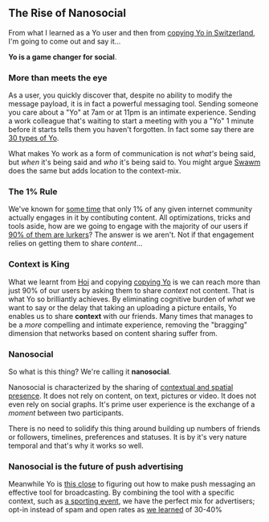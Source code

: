 The Rise of Nanosocial
----------------------

From what I learned as a Yo user and then from [copying Yo in Switzerland](https://github.com/harryf/thoughts/blob/master/hoi-and-yo.md), I'm going to come out and say it...

**Yo is a game changer for social**.

### More than meets the eye

As a user, you quickly discover that, despite no ability to modify the message payload, it is in fact a powerful messaging tool. Sending someone you care about a "Yo" at 7am or at 11pm is an intimate experience. Sending a work colleague that's waiting to start a meeting with you a "Yo" 1 minute before it starts tells them you haven't forgotten. In fact some say there are [30 types of Yo](http://www.businessinsider.com/the-yo-app-is-going-viral--here-are-30-types-of-yos-2014-6).

What makes Yo work as a form of communication is not _what's_ being said, but _when_ it's being said and _who_ it's being said to. You might argue [Swawm](https://www.swarmapp.com/) does the same but adds location to the context-mix.


### The 1% Rule

We've known for [some time](http://en.wikipedia.org/wiki/1%25_rule_%28Internet_culture%29) that only 1% of any given internet community actually engages in it by contibuting content. All optimizations, tricks and tools aside, how are we going to engage with the majority of our users if [90% of them are lurkers](http://community.lithium.com/t5/Science-of-Social-blog/The-90-9-1-Rule-in-Reality/ba-p/5463)? The answer is we aren't. Not if that engagement relies on getting them to share _content_...


### Context is King

What we learnt from [Hoi](http://gethoi.ch) and copying [copying Yo](https://github.com/harryf/thoughts/blob/master/hoi-and-yo.md) is we can reach more than just 90% of our users by asking them to share _context_ not content. That is what Yo so brilliantly achieves. By eliminating cognitive burden of _what_ we want to say or the delay that taking an uploading a picture entails, Yo enables us to share **context** with our friends. Many times that manages to be a _more_ compelling and intimate experience, removing the "bragging" dimension that networks based on content sharing suffer from.


### Nanosocial

So what is this thing? We're calling it **nanosocial**.

Nanosocial is characterized by the sharing of [contextual and spatial presence](http://en.wikipedia.org/wiki/Spatial_contextual_awareness). It does not rely on content, on text, pictures or video. It does not even rely on social graphs. It's prime user experience is the exchange of a _moment_ between two participants.

There is no need to solidify this thing around building up numbers of friends or followers, timelines, preferences and statuses. It is by it's very nature temporal and that's why it works so well.


### Nanosocial is the future of push advertising

Meanwhile Yo is [this close](http://arstechnica.com/business/2014/07/pointless-yo-app-now-alerts-israelis-to-rocket-attacks/) to figuring out how to make push messaging an effective tool for broadcasting. By combining the tool with a specific context, such as [a sporting event](http://www.ibtimes.com/yo-app-world-cup-feature-alerts-users-when-goals-are-scored-1608964), we have the perfect mix for advertisers; opt-in instead of spam and open rates as [we learned](https://github.com/harryf/thoughts/blob/master/hoi-and-yo.md) of 30-40% 